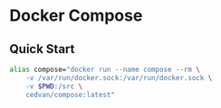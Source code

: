 # Docker Compose

## Quick Start

```bash
alias compose="docker run --name compose --rm \
    -v /var/run/docker.sock:/var/run/docker.sock \
    -v $PWD:/src \
    cedvan/compose:latest"
```
